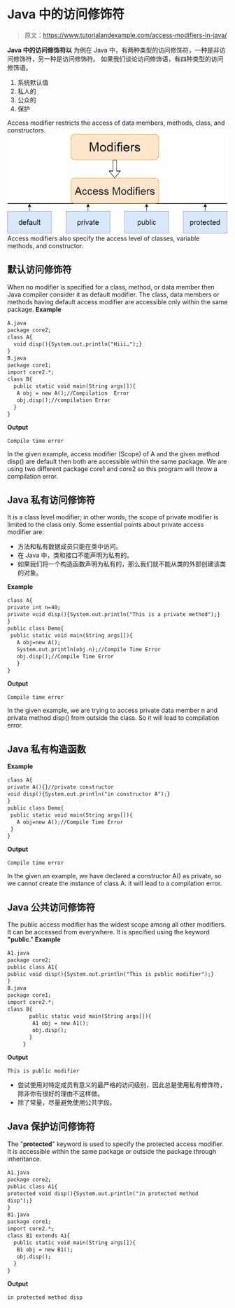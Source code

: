 # Java 中的访问修饰符

> 原文：<https://www.tutorialandexample.com/access-modifiers-in-java/>

**Java 中的访问修饰符以** 为例在 Java 中，有两种类型的访问修饰符，一种是非访问修饰符，另一种是访问修饰符。 如果我们谈论访问修饰语，有四种类型的访问修饰语。

1.  系统默认值
2.  私人的
3.  公众的
4.  保护

Access modifier restricts the access of data members, methods, class, and constructors. ![Access modifiers in Java with Example](img/ee81b1c99fad37c235c6992841669e8a.png) Access modifiers also specify the access level of classes, variable methods, and constructor.

## 默认访问修饰符

When no modifier is specified for a class, method, or data member then Java compiler consider it as default modifier. The class, data members or methods having default access modifier are accessible only within the same package. **Example**

```
A.java
package core2;
class A{ 
  void disp(){System.out.println("Hiii…");} 
} 
B.java
package core1; 
import core2.*; 
class B{ 
  public static void main(String args[]){ 
   A obj = new A();//Compilation  Error 
   obj.disp();//compilation Error 
  } 
}
```

**Output**

```
Compile time error
```

In the given example, access modifier (Scope) of A and the given method disp() are default then both are accessible within the same package. We are using two different package core1 and core2 so this program will throw a compilation error.

## Java 私有访问修饰符

It is a class level modifier; in other words, the scope of private modifier is limited to the class only. Some essential points about private access modifier are:

*   方法和私有数据成员只能在类中访问。
*   在 Java 中，类和接口不能声明为私有的。
*   如果我们将一个构造函数声明为私有的，那么我们就不能从类的外部创建该类的对象。

**Example**

```
class A{ 
private int n=40; 
private void disp(){System.out.println("This is a private method");} 
} 
public class Demo{ 
 public static void main(String args[]){ 
   A obj=new A(); 
   System.out.println(obj.n);//Compile Time Error 
   obj.disp();//Compile Time Error 
   } 
}
```

**Output**

```
Compile time error
```

In the given example, we are trying to access private data member n and private method disp() from outside the class. So it will lead to compilation error.

## Java 私有构造函数

**Example**

```
class A{ 
private A(){}//private constructor 
void disp(){System.out.println("in constructor A");} 
} 
public class Demo{ 
 public static void main(String args[]){ 
   A obj=new A();//Compile Time Error 
 } 
}
```

**Output**

```
Compile time error
```

In the given an example, we have declared a constructor A() as private, so we cannot create the instance of class A. it will lead to a compilation error.

## Java 公共访问修饰符

The public access modifier has the widest scope among all other modifiers. It can be accessed from everywhere. It is specified using the keyword **"public**." **Example**

```
A1.java
package core2;
public class A1{ 
public void disp(){System.out.println("This is public modifier");} 
} 
B.java
package core1;
import core2.*;
class B{ 
       public static void main(String args[]){ 
        A1 obj = new A1(); 
        obj.disp(); 
       } 
     }
```

**Output**

```
This is public modifier
```

*   尝试使用对特定成员有意义的最严格的访问级别，因此总是使用私有修饰符，除非你有很好的理由不这样做。
*   除了常量，尽量避免使用公共字段。

## Java 保护访问修饰符

The "**protected**" keyword is used to specify the protected access modifier. It is accessible within the same package or outside the package through inheritance.

```
A1.java
package core2;
public class A1{ 
protected void disp(){System.out.println("in protected method disp");} 
} 
B1.java
package core1;
import core2.*;
class B1 extends A1{ 
  public static void main(String args[]){ 
   B1 obj = new B1(); 
   obj.disp(); 
  } 
}
```

**Output**

```
in protected method disp
```